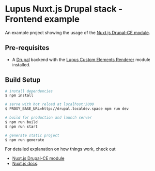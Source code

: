 # Lupus Nuxt.js Drupal stack - Frontend example

An example project showing the usage of the [Nuxt.js Drupal-CE module](https://github.com/drunomics/nuxt-module-drupal-ce).


## Pre-requisites

* A [Drupal](https://drupal.org) backend with the
  [Lupus Custom Elements Renderer](https://www.drupal.org/project/lupus_ce_renderer)
  module installed.

## Build Setup

```bash
# install dependencies
$ npm install

# serve with hot reload at localhost:3000
$ PROXY_BASE_URL=http://drupal.localdev.space npm run dev

# build for production and launch server
$ npm run build
$ npm run start

# generate static project
$ npm run generate
```

For detailed explanation on how things work, check out
* [Nuxt.js Drupal-CE module](https://github.com/drunomics/nuxt-module-drupal-ce)
* [Nuxt.js docs](https://nuxtjs.org).
